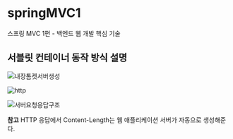 # springMVC1
스프링 MVC 1편 - 백엔드 웹 개발 핵심 기술

## 서블릿 컨테이너 동작 방식 설명

![내장톰켓서버생성](https://user-images.githubusercontent.com/77770531/170204261-ad9c9b69-c747-4200-8b32-f46967efda89.png)

![http](https://user-images.githubusercontent.com/77770531/170204286-b3712297-4d73-42c3-b4b3-3e3664b325ea.png)

![서버요청응답구조](https://user-images.githubusercontent.com/77770531/170204304-fffaeb81-0356-4066-a9f1-a0313f655fa8.png)

**참고**
HTTP 응답에서 Content-Length는 웹 애플리케이션 서버가 자동으로 생성해준다.
